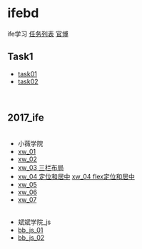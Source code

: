 # ifebd
ife学习
<a href="http://ife.baidu.com/task/all" target="_blank">任务列表</a> <a href="http://weibo.com/baiduife" target="_blank">官博</a>
<h2>Task1</h2>
  <ul>
    <li><a href="http://ollehz.github.io/ifebd/T1/task001/index.html" target="_blank">task01</a></li>
    <li><a href="http://ollehz.github.io/ifebd/T1/task002/index.html" target="_blank">task02</a></li>

  </ul>
 
<h2>2017_ife</h2>
  <ul> 
  <li>小薇学院</li>
    <li><a href="http://ollehz.github.io/ifebd/2017_IFE/xiaowei/task01.html" target="_blank">xw_01</a></li>
    <li><a href="http://ollehz.github.io/ifebd/2017_IFE/xiaowei/task02/task_02.html" target="_blank">xw_02</a></li>
    <li><a href="http://ollehz.github.io/ifebd/2017_IFE/xiaowei/task03/task_03.html" target="_blank">xw_03 三栏布局</a></li>
    <li>
    <a href="http://ollehz.github.io/ifebd/2017_IFE/xiaowei/task04/task_04.html" target="_blank">xw_04 定位和居中</a>
    <a href="http://ollehz.github.io/ifebd/2017_IFE/xiaowei/task04/flex_task04.html" target="_blank">xw_04 flex定位和居中</a>
    </li>
    <li><a href="http://ollehz.github.io/ifebd/2017_IFE/xiaowei/task05/task_05.html" target="_blank">xw_05</a></li>
    <li><a href="http://ollehz.github.io/ifebd/2017_IFE/xiaowei/task06/task_06.html" target="_blank">xw_06</a></li>
    <li><a href="http://ollehz.github.io/ifebd/2017_IFE/xiaowei/task_07/task_07.html" target="_blank">xw_07</a></li>
  </ul>
  <ul>
    <li>斌斌学院_js</li>
    <li><a href="http://ollehz.github.io/ifebd/2017_IFE/binbin/task01/task_01.html" target="_blank">bb_js_01</a></li>
    <li><a href="http://ollehz.github.io/ifebd/2017_IFE/binbin/task02/task_02.html" target="_blank">bb_js_02</a></li>
  </ul>
